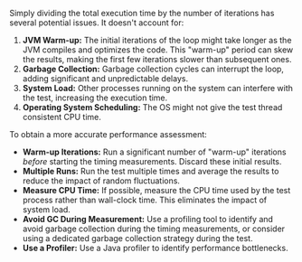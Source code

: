 Simply dividing the total execution time by the number of iterations has several potential issues. It doesn't account for:

1.  **JVM Warm-up:** The initial iterations of the loop might take longer as the JVM compiles and optimizes the code. This "warm-up" period can skew the results, making the first few iterations slower than subsequent ones.
2.  **Garbage Collection:** Garbage collection cycles can interrupt the loop, adding significant and unpredictable delays.
3.  **System Load:** Other processes running on the system can interfere with the test, increasing the execution time.
4.  **Operating System Scheduling:** The OS might not give the test thread consistent CPU time.

To obtain a more accurate performance assessment:

*   **Warm-up Iterations:** Run a significant number of "warm-up" iterations *before* starting the timing measurements.  Discard these initial results.
*   **Multiple Runs:** Run the test multiple times and average the results to reduce the impact of random fluctuations.
*   **Measure CPU Time:** If possible, measure the CPU time used by the test process rather than wall-clock time.  This eliminates the impact of system load.
*   **Avoid GC During Measurement:** Use a profiling tool to identify and avoid garbage collection during the timing measurements, or consider using a dedicated garbage collection strategy during the test.
*   **Use a Profiler:** Use a Java profiler to identify performance bottlenecks.